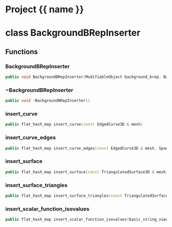 <script setup>
import {useRoute} from 'vitepress'
const {path} = useRoute()
const tokens = path.split('/')
const words = tokens[2].split('-');
for (let i = 0; i < words.length; i++) {
    words[i] = words[i].charAt(0).toUpperCase() + words[i].slice(1);
    words[i] = words[i].replace('geode', 'Geode')
}
const name = words.join('-');
</script>
# Project {{ name }}

# class BackgroundBRepInserter


## Functions

### BackgroundBRepInserter

```cpp
public void BackgroundBRepInserter(ModifiableObject background_brep, BackgroundBRepBuilder & background_builder, BRepBuilder & builder)
```


### ~BackgroundBRepInserter

```cpp
public void ~BackgroundBRepInserter()
```


### insert_curve

```cpp
public flat_hash_map insert_curve(const EdgedCurve3D & mesh)
```


### insert_curve_edges

```cpp
public flat_hash_map insert_curve_edges(const EdgedCurve3D & mesh, Span edges)
```


### insert_surface

```cpp
public flat_hash_map insert_surface(const TriangulatedSurface3D & mesh)
```


### insert_surface_triangles

```cpp
public flat_hash_map insert_surface_triangles(const TriangulatedSurface3D & mesh, Span triangles)
```


### insert_scalar_function_isovalues

```cpp
public flat_hash_map insert_scalar_function_isovalues(basic_string_view function_name, Span isovalues)
```





